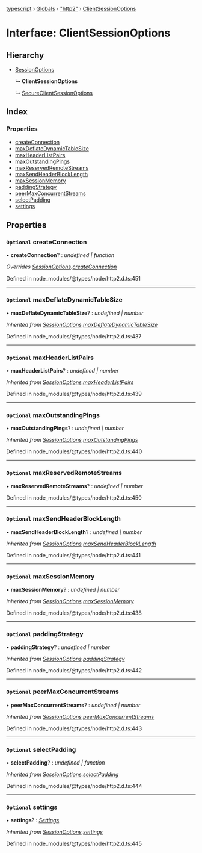 [typescript](../README.md) › [Globals](../globals.md) › ["http2"](../modules/_http2_.md) › [ClientSessionOptions](_http2_.clientsessionoptions.md)

# Interface: ClientSessionOptions

## Hierarchy

* [SessionOptions](_http2_.sessionoptions.md)

  ↳ **ClientSessionOptions**

  ↳ [SecureClientSessionOptions](_http2_.secureclientsessionoptions.md)

## Index

### Properties

* [createConnection](_http2_.clientsessionoptions.md#optional-createconnection)
* [maxDeflateDynamicTableSize](_http2_.clientsessionoptions.md#optional-maxdeflatedynamictablesize)
* [maxHeaderListPairs](_http2_.clientsessionoptions.md#optional-maxheaderlistpairs)
* [maxOutstandingPings](_http2_.clientsessionoptions.md#optional-maxoutstandingpings)
* [maxReservedRemoteStreams](_http2_.clientsessionoptions.md#optional-maxreservedremotestreams)
* [maxSendHeaderBlockLength](_http2_.clientsessionoptions.md#optional-maxsendheaderblocklength)
* [maxSessionMemory](_http2_.clientsessionoptions.md#optional-maxsessionmemory)
* [paddingStrategy](_http2_.clientsessionoptions.md#optional-paddingstrategy)
* [peerMaxConcurrentStreams](_http2_.clientsessionoptions.md#optional-peermaxconcurrentstreams)
* [selectPadding](_http2_.clientsessionoptions.md#optional-selectpadding)
* [settings](_http2_.clientsessionoptions.md#optional-settings)

## Properties

### `Optional` createConnection

• **createConnection**? : *undefined | function*

*Overrides [SessionOptions](_http2_.sessionoptions.md).[createConnection](_http2_.sessionoptions.md#optional-createconnection)*

Defined in node_modules/@types/node/http2.d.ts:451

___

### `Optional` maxDeflateDynamicTableSize

• **maxDeflateDynamicTableSize**? : *undefined | number*

*Inherited from [SessionOptions](_http2_.sessionoptions.md).[maxDeflateDynamicTableSize](_http2_.sessionoptions.md#optional-maxdeflatedynamictablesize)*

Defined in node_modules/@types/node/http2.d.ts:437

___

### `Optional` maxHeaderListPairs

• **maxHeaderListPairs**? : *undefined | number*

*Inherited from [SessionOptions](_http2_.sessionoptions.md).[maxHeaderListPairs](_http2_.sessionoptions.md#optional-maxheaderlistpairs)*

Defined in node_modules/@types/node/http2.d.ts:439

___

### `Optional` maxOutstandingPings

• **maxOutstandingPings**? : *undefined | number*

*Inherited from [SessionOptions](_http2_.sessionoptions.md).[maxOutstandingPings](_http2_.sessionoptions.md#optional-maxoutstandingpings)*

Defined in node_modules/@types/node/http2.d.ts:440

___

### `Optional` maxReservedRemoteStreams

• **maxReservedRemoteStreams**? : *undefined | number*

Defined in node_modules/@types/node/http2.d.ts:450

___

### `Optional` maxSendHeaderBlockLength

• **maxSendHeaderBlockLength**? : *undefined | number*

*Inherited from [SessionOptions](_http2_.sessionoptions.md).[maxSendHeaderBlockLength](_http2_.sessionoptions.md#optional-maxsendheaderblocklength)*

Defined in node_modules/@types/node/http2.d.ts:441

___

### `Optional` maxSessionMemory

• **maxSessionMemory**? : *undefined | number*

*Inherited from [SessionOptions](_http2_.sessionoptions.md).[maxSessionMemory](_http2_.sessionoptions.md#optional-maxsessionmemory)*

Defined in node_modules/@types/node/http2.d.ts:438

___

### `Optional` paddingStrategy

• **paddingStrategy**? : *undefined | number*

*Inherited from [SessionOptions](_http2_.sessionoptions.md).[paddingStrategy](_http2_.sessionoptions.md#optional-paddingstrategy)*

Defined in node_modules/@types/node/http2.d.ts:442

___

### `Optional` peerMaxConcurrentStreams

• **peerMaxConcurrentStreams**? : *undefined | number*

*Inherited from [SessionOptions](_http2_.sessionoptions.md).[peerMaxConcurrentStreams](_http2_.sessionoptions.md#optional-peermaxconcurrentstreams)*

Defined in node_modules/@types/node/http2.d.ts:443

___

### `Optional` selectPadding

• **selectPadding**? : *undefined | function*

*Inherited from [SessionOptions](_http2_.sessionoptions.md).[selectPadding](_http2_.sessionoptions.md#optional-selectpadding)*

Defined in node_modules/@types/node/http2.d.ts:444

___

### `Optional` settings

• **settings**? : *[Settings](_http2_.settings.md)*

*Inherited from [SessionOptions](_http2_.sessionoptions.md).[settings](_http2_.sessionoptions.md#optional-settings)*

Defined in node_modules/@types/node/http2.d.ts:445
